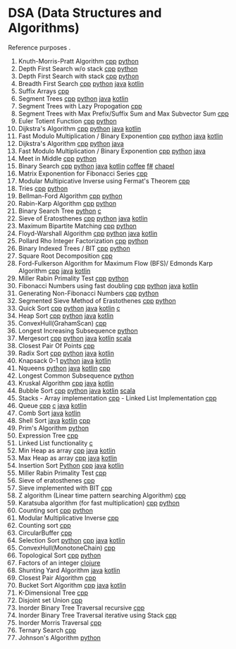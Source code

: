 # DSA (Data Structures and Algorithms)
Reference purposes .

1. Knuth-Morris-Pratt Algorithm [cpp](https://github.com/saru95/DSA/blob/master/CPP/KMP.cpp) [python](https://github.com/saru95/DSA/blob/master/Python/KMP.py)
2. Depth First Search w/o stack [cpp](https://github.com/saru95/DSA/blob/master/CPP/DFS.cpp) [python](https://github/com/saru95/DSA/blob/master/Python/DFS.py)
3. Depth First Search with stack [cpp](https://github.com/saru95/DSA/blob/master/CPP/DFSS.cpp) [python](https://github.com/saru95/DSA/blob/master/Python/DFSS.py)
4. Breadth First Search [cpp](https://github.com/saru95/DSA/blob/master/CPP/BFS.cpp) [python](https://github.com/saru95/DSA/blob/master/Python/BFS.py) [java](https://github.com/saru95/DSA/blob/master/Java/BreadthFirstPaths.java) [kotlin](https://github.com/saru95/DSA/blob/master/Kotlin/BreadthFirstPaths.kt)
5. Suffix Arrays [cpp](https://github.com/saru95/DSA/blob/master/CPP/SuffixArray.cpp)
6. Segment Trees [cpp](https://github.com/saru95/DSA/blob/master/CPP/SegmentTrees.cpp) [python](https://github.com/saru95/DSA/blob/patch-1/Python/SEGTREE.py) [java](https://github.com/saru95/DSA/blob/master/Java/SegmentTrees.java) [kotlin](https://github.com/saru95/DSA/blob/master/Kotlin/SegmentTree.kt)
7. Segment Trees with Lazy Propogation [cpp](https://github.com/saru95/DSA/blob/master/CPP/SegmentTreesLazy.cpp)
8. Segment Trees with Max Prefix/Suffix Sum and Max Subvector Sum [cpp](https://github.com/saru95/DSA/blob/master/CPP/SEGTREE.cpp)
9. Euler Totient Function [cpp](https://github.com/saru95/DSA/blob/master/CPP/EulerTotient.cpp) [python](https://github.com/saru95/DSA/blob/master/Python/EulerTotient.py)
10. Dijkstra's Algorithm [cpp](https://github.com/saru95/DSA/blob/master/CPP/Djikstras.cpp) [python](https://github.com/saru95/DSA/blob/master/Python/dijkstra.py) [java](https://github.com/saru95/DSA/blob/master/Java/Dijkstra.java) [kotlin](https://github.com/saru95/DSA/blob/master/Kotlin/Dijkstra.kt)
11. Fast Modulo Multiplication / Binary Exponention [cpp](https://github.com/saru95/DSA/blob/master/CPP/Fmm.cpp) [python](https://github.com/saru95/DSA/blob/master/Python/Fmm.py) [java](https://github.com/saru95/DSA/blob/master/Java/Fmm.java) [kotlin](https://github.com/saru95/DSA/blob/master/Kotlin/Fmm.kt)
10. Dijkstra's Algorithm [cpp](https://github.com/saru95/DSA/blob/master/CPP/Djikstras.cpp) [python](https://github.com/saru95/DSA/blob/master/Python/dijkstra.py) [java](https://github.com/saru95/DSA/blob/master/Java/Dijkstra.java)
11. Fast Modulo Multiplication / Binary Exponention [cpp](https://github.com/saru95/DSA/blob/master/CPP/Fmm.cpp) [python](https://github.com/saru95/DSA/blob/master/Python/Fmm.py) [java](https://github.com/saru95/DSA/blob/master/Java/Fmm.java)
12. Meet in Middle [cpp](https://github.com/saru95/DSA/blob/master/CPP/Mim.cpp) [python](https://github.com/saru95/DSA/blob/patch-5/Python/MeetInTheMiddle.py)
13. Binary Search [cpp](https://github.com/saru95/DSA/blob/master/CPP/BinarySearch.cpp) [python](https://github.com/saru95/DSA/blob/master/Python/BinarySearch.py) [java](https://github.com/saru95/DSA/blob/master/Java/BinarySearch.java) [kotlin](https://github.com/saru95/DSA/blob/master/Kotlin/BinarySearch.kt) [coffee](https://github.com/saru95/DSA/blob/master/Coffee/binary_search.coffee) [f#](https://github.com/saru95/DSA/blob/master/Fsharp/binary_search.fs) [chapel](https://github.com/saru95/DSA/blob/master/Chapel/binary_search.chpl)
14. Matrix Exponention for Fibonacci Series [cpp](https://github.com/saru95/DSA/blob/master/CPP/Me.cpp)
15. Modular Multipicative Inverse using Fermat's Theorem [cpp](https://github.com/saru95/DSA/blob/master/CPP/Mmi.cpp)
16. Tries [cpp](https://github.com/saru95/DSA/blob/master/CPP/Tries.cpp) [python](https://github.com/saru95/DSA/blob/master/Python/tries.py)
17. Bellman-Ford Algorithm [cpp](https://github.com/saru95/DSA/blob/master/CPP/BellmanFord.cpp) [python](https://github.com/saru95/DSA/blob/master/Python/BellmanFord.py)
18. Rabin-Karp Algorithm [cpp](https://github.com/saru95/DSA/blob/master/CPP/RabinKarp.cpp) [python](https://github.com/saru95/DSA/blob/master/Python/RabinKarp.py)
19. Binary Search Tree [python](https://github.com/saru95/DSA/blob/master/Python/BinarySearchTree.py) [c](https://github.com/saru95/DSA/blob/master/C/BST.c)
20. Sieve of Eratosthenes [cpp](https://github.com/saru95/DSA/blob/master/CPP/SEPrime.cpp) [python](https://github.com/saru95/DSA/blob/master/Python/SEPrime.py) [java](https://github.com/saru95/DSA/blob/master/Java/SieveOfEratosthenes.java) [kotlin](https://github.com/saru95/DSA/blob/master/Kotlin/SieveOfEratosthenes.kt)
21. Maximum Bipartite Matching [cpp](https://github.com/saru95/DSA/blob/master/CPP/MBM.cpp) [python](https://github.com/saru95/DSA/blob/master/Python/MBM.py)
22. Floyd-Warshall Algorithm [cpp](https://github.com/saru95/DSA/blob/master/CPP/FWA.cpp) [python](https://github.com/saru95/DSA/blob/master/Python/FloydWarshall.py) [java](https://github.com/saru95/DSA/blob/master/Java/floyd.java) [kotlin](https://github.com/saru95/DSA/blob/master/Kotlin/Floyd.kt)
23. Pollard Rho Integer Factorization [cpp](https://github.com/saru95/DSA/blob/master/CPP/PRB.cpp) [python](https://github.com/saru95/DSA/blob/master/Python/PRB.py)
24. Binary Indexed Trees / BIT [cpp](https://github.com/saru95/DSA/blob/master/CPP/BIT.cpp) [python](https://github.com/saru95/DSA/blob/master/Python/BIT.py)
25. Square Root Decomposition [cpp](https://github.com/saru95/DSA/blob/master/CPP/SRD.cpp)
26. Ford-Fulkerson Algorithm for Maximum Flow (BFS)/ Edmonds Karp Algorithm [cpp](https://github.com/saru95/DSA/blob/master/CPP/FFA.cpp) [java](https://github.com/saru95/DSA/blob/master/Java/EdmundKarp.java) [kotlin](https://github.com/saru95/DSA/blob/master/Kotlin/EdmundKarp.kt)
27. Miller Rabin Primality Test [cpp](https://github.com/saru95/DSA/blob/master/CPP/MRPT.cpp) [python](https://github.com/saru95/DSA/blob/master/Python/MRPT.py)
28. Fibonacci Numbers using fast doubling [cpp](https://github.com/saru95/DSA/blob/master/CPP/fastdoublingfibo.cpp) [python](https://github.com/saru95/DSA/blob/master/Python/Fourier-Doubling.py) [java](https://github.com/saru95/DSA/blob/master/Java/FastDoublingFibo.java) [kotlin](https://github.com/saru95/DSA/blob/master/Kotlin/FastDoublingFibo.kt)
29. Generating Non-Fibonacci Numbers [cpp](https://github.com/saru95/DSA/blob/master/CPP/NonFibo.cpp) [python](https://github.com/saru95/DSA/blob/master/Python/nNonFib.py)
30. Segmented Sieve Method of Erastothenes [cpp](https://github.com/saru95/DSA/blob/master/CPP/SS.cpp) [python](https://github.com/saru95/DSA/blob/master/Python/SegmentedSieve.py)
31. Quick Sort [cpp](https://github.com/saru95/DSA/blob/master/CPP/quicksort.cpp) [python](https://github.com/saru95/DSA/blob/master/Python/quicksort.py) [java](https://github.com/saru95/DSA/blob/master/Java/Quicksort.java) [kotlin](https://github.com/saru95/DSA/blob/master/Kotlin/Quicksort.kt) [c](https://github.com/saru95/DSA/blob/master/C/quicksort.c)
32. Heap Sort [cpp](https://github.com/saru95/DSA/blob/master/CPP/HeapSort.cpp) [python](https://github.com/saru95/DSA/blob/master/Python/HeapSort.py) [java](https://github.com/saru95/DSA/blob/master/Java/HeapSort.java) [kotlin](https://github.com/saru95/DSA/blob/master/Kotlin/HeapSort.kt) 
33. ConvexHull(GrahamScan) [cpp](https://github.com/saru95/DSA/blob/master/CPP/ConvexHull(graham).cpp)
34. Longest Increasing Subsequence [python](https://github.com/saru95/DSA/blob/master/Python/LIS.py)
35. Mergesort [cpp](https://github.com/saru95/DSA/blob/master/CPP/MergeSort.cpp) [python](https://github.com/saru95/DSA/blob/master/Python/mergesort.py) [java](https://github.com/saru95/DSA/blob/master/Java/MergeSort.java) [kotlin](https://github.com/saru95/DSA/blob/master/Kotlin/MergeSort.kt) [scala](https://github.com/saru95/DSA/blob/master/Scala/MergeSort.scala)
36. Closest Pair Of Points [cpp](https://github.com/saru95/DSA/blob/master/CPP/closestpairofpoints.cpp)
37. Radix Sort [cpp](https://github.com/saru95/DSA/blob/master/CPP/radixsort.cpp) [python](https://github.com/saru95/DSA/blob/master/Python/RadixSort.py) [java](https://github.com/saru95/DSA/blob/master/Java/RadixSort.java) [kotlin](https://github.com/saru95/DSA/blob/master/Kotlin/RadixSort.kt)
38. Knapsack 0-1 [python](https://github.com/saru95/DSA/blob/master/Python/Knapsack0-1.py) [java](https://github.com/saru95/DSA/blob/master/Java/Knapsack0_1.java) [kotlin](https://github.com/saru95/DSA/blob/master/Kotlin/Knapsack0_1.kt)
39. Nqueens [python](https://github.com/saru95/DSA/blob/master/Python/Nqueens.py) [java](https://github.com/saru95/DSA/blob/master/Java/NQueens.java) [kotlin](https://github.com/saru95/DSA/blob/master/Kotlin/NQueens.kt) [cpp](https://github.com/saru95/DSA/blob/master/CPP/Java/NQueens.cpp)
40. Longest Common Subsequence [python](https://github.com/saru95/DSA/blob/master/Python/LCS.py)
41. Kruskal Algorithm [cpp](https://github.com/saru95/DSA/blob/master/CPP/Kruskal.cpp) [java](https://github.com/saru95/DSA/blob/master/Java/Kruskal.java) [kotlin](https://github.com/saru95/DSA/blob/master/Kotlin/Kruskal.kt)
42. Bubble Sort [cpp](https://github.com/saru95/DSA/blob/master/CPP/Bubblesort.cpp) [python](https://github.com/saru95/DSA/blob/master/Python/Bubblesort.py) [java](https://github.com/saru95/DSA/blob/master/Java/BubbleSort.java) [kotlin](https://github.com/saru95/DSA/blob/master/Kotlin/BubbleSort.kt) [scala](https://github.com/saru95/DSA/blob/master/Scala/BubbleSort.scala)
43. Stacks - Array implementation [cpp](https://github.com/saru95/DSA/blob/master/CPP/Stacks-ArrayImp.cpp) - Linked List Implementation [cpp](https://github.com/saru95/DSA/blob/master/CPP/Stacks-LinkLImp.cpp)
44. Queue [cpp](https://github.com/saru95/DSA/blob/master/CPP/Queue.cpp) [c](https://github.com/theasianpianist/DSA/blob/master/C/queue.c) [java](https://github.com/saru95/DSA/blob/master/Java/Queue.java) [kotlin](https://github.com/saru95/DSA/blob/master/Kotlin/Queue.kt)
45. Comb Sort [java](https://github.com/saru95/DSA/blob/master/Java/CombSort.java) [kotlin](https://github.com/saru95/DSA/blob/master/Kotlin/CombSort.kt)
46. Shell Sort [java](https://github.com/saru95/DSA/blob/master/Java/ShellSort.java) [kotlin](https://github.com/saru95/DSA/blob/master/Kotlin/ShellSort.kt) [cpp](https://github.com/vatsalanarang/DSA/blob/master/CPP/shellsort.cpp)
47. Prim's Algorithm [python](https://github.com/saru95/DSA/blob/master/Python/prims_mst.py)
48. Expression Tree [cpp](https://github.com/saru95/DSA/blob/master/CPP/expressionTree.cpp)
49. Linked List functionality [c](https://github.com/saru95/DSA/blob/master/C/linkedList_funcs.c)
50. Min Heap as array [cpp](https://github.com/saru95/DSA/blob/master/CPP/min_heap.cpp) [java](https://github.com/saru95/DSA/blob/master/Java/MinHeap.java) [kotlin](https://github.com/saru95/DSA/blob/master/Kotlin/MinHeap.kt)
51. Max Heap as array [cpp](https://github.com/saru95/DSA/blob/master/CPP/max_heap.cpp) [java](https://github.com/saru95/DSA/blob/master/Java/MaxHeap.java) [kotlin](https://github.com/saru95/DSA/blob/master/Kotlin/MaxHeap.kt)
52. Insertion Sort [Python](https://github.com/saru95/DSA/blob/master/Python/insertion-sort.py) [cpp](https://github.com/saru95/DSA/blob/master/CPP/InsertionSort.cpp) [java](https://github.com/saru95/DSA/blob/master/Java/InsertionSort.java) [kotlin](https://github.com/saru95/DSA/blob/master/Kotlin/InsertionSort.kt)
53. Miller Rabin Primality Test [cpp](https://github.com/saru95/DSA/blob/master/CPP/primality.cpp)
54. Sieve of eratosthenes [cpp](https://github.com/saru95/DSA/blob/master/CPP/sieve.cpp)
55. Sieve implemented with BIT [cpp](https://github.com/saru95/DSA/blob/master/CPP/BIt-Sieve.cpp)
56. Z algorithm (Linear time pattern searching Algorithm) [cpp](https://github.com/saru95/DSA/blob/master/CPP/z-algorithm.cpp)
57. Karatsuba algorithm (for fast multiplication) [cpp](https://github.com/saru95/DSA/blob/master/CPP/Karatsuba_algorithm.cpp) [python](https://github.com/saru95/DSA/blob/master/Python/karatsuba.py)
58. Counting sort [cpp](https://github.com/saru95/DSA/blob/master/CPP/Counting_Sort.cpp) [python](https://github.com/saru95/DSA/blob/master/Python/counting_sort.py)
59. Modular Multiplicative Inverse [cpp](https://github.com/saru95/DSA/blob/master/CPP/ModularMultiplicativeInverse.cpp)
60. Counting sort [cpp](https://github.com/saru95/DSA/blob/master/CPP/Counting_Sort.cpp)
61. CircularBuffer [cpp](https://github.com/saru95/DSA/blob/master/CPP/CircularBuffer.cpp)
62. Selection Sort [python](https://github.com/saru95/DSA/blob/master/Python/SelectionSort.py) [cpp](https://github.com/saru95/DSA/blob/master/CPP/SelectionSort.cpp) [java](https://github.com/saru95/DSA/blob/master/Java/SelectionSort.java) [kotlin](https://github.com/saru95/DSA/blob/master/Kotlin/SelectionSort.kt)
63. ConvexHull(MonotoneChain) [cpp](https://github.com/saru95/DSA/blob/master/CPP/ConvexHull_MonotoneChain.cpp)
64. Topological Sort [cpp](https://github.com/saru95/DSA/blob/master/CPP/topological_sort.cpp) [python](https://github.com/saru95/DSA/blob/master/Python/topologicalSort.py)
65. Factors of an integer [clojure](https://github.com/saru95/DSA/blob/master/Clojure/factors_of_an_integer.clj)
66. Shunting Yard Algorithm [java](https://github.com/saru95/DSA/blob/master/Java/shuntingYard.java) [kotlin](https://github.com/saru95/DSA/blob/master/Kotlin/ShuntingYard.kt)
67. Closest Pair Algorithm [cpp](https://github.com/saru95/DSA/blob/master/CPP/closestPair.cpp)
68. Bucket Sort Algorithm [cpp](https://github.com/saru95/DSA/blob/master/CPP/bucketSort.cpp)  [java](https://github.com/saru95/DSA/blob/master/Java/BucketSort.java) [kotlin](https://github.com/saru95/DSA/blob/master/Kotlin/BucketSort.kt)
69. K-Dimensional Tree [cpp](https://github.com/saru95/DSA/blob/master/CPP/kdimensionalTree.cpp)
70. Disjoint set Union [cpp](https://github.com/saru95/DSA/blob/master/CPP/DSU.cpp)
71. Inorder Binary Tree Traversal recursive [cpp](https://github.com/saru95/DSA/blob/master/CPP/Inorder_Recursive.cpp.cpp)
72. Inorder Binary Tree Traversal iterative using Stack [cpp](https://github.com/saru95/DSA/blob/master/CPP/Inorder_Iterative_Stack.cpp)
73. Inorder Morris Traversal [cpp](https://github.com/saru95/DSA/blob/master/CPP/Inorder_Iterative_Morris.cpp)
74. Ternary Search [cpp](https://github.com/saru95/DSA/blob/master/CPP/TernarySearch.cpp)
75. Johnson's Algorithm [python](https://github.com/saru95/DSA/blob/master/Python/johnsons_algorithm.py)
